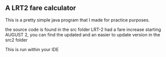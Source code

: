 ## A LRT2 fare calculator
This is a pretty simple java program that I made for practice purposes.

the source code is found in the src folder
LRT-2 had a fare increase starting AUGUST 2, you can find the updated and an easier to update version in the src2 folder

This is run within your IDE
